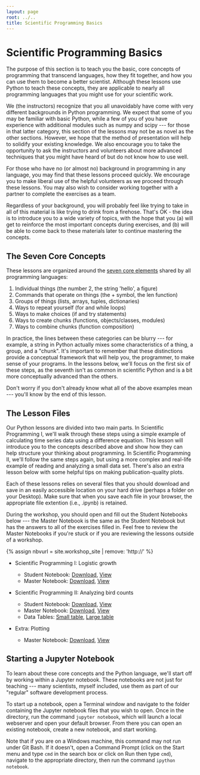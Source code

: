 ```yaml
---
layout: page
root: ../..
title: Scientific Programming Basics
---
```


Scientific Programming Basics
=============================

The purpose of this section is to teach you the basic, core concepts of programming that transcend languages, how they fit together, and how you can use them to become a better scientist. Although these lessons use Python to teach these concepts, they are applicable to nearly all programming languages that you might use for your scientific work.

We (the instructors) recognize that you all unavoidably have come with very different backgrounds in Python programming. We expect that some of you may be familiar with basic Python, while a few of you of you have experience with additional modules such as numpy and scipy --- for those in that latter category, this section of the lessons may not be as novel as the other sections. However, we hope that the method of presentation will help to solidify your existing knowledge. We also encourage you to take the opportunity to ask the instructors and volunteers about more advanced techniques that you might have heard of but do not know how to use well.

For those who have no (or almost no) background in programming in any language, you may find that these lessons proceed quickly. We encourage you to make liberal use of the helpful volunteers as we proceed through these lessons. You may also wish to consider working together with a partner to complete the exercises as a team.

Regardless of your background, you will probably feel like trying to take in all of this material is like trying to drink from a firehose. That's OK - the idea is to introduce you to a wide variety of topics, with the hope that you (a) will get to reinforce the most important concepts during exercises, and (b) will be able to come back to these materials later to continue mastering the concepts.

The Seven Core Concepts
-----------------------

These lessons are organized around the [seven core elements](http://software-carpentry.org/2012/08/applying-pedagogical-principles-in-this-course.html) shared by all programming languages:

1.	Individual things (the number 2, the string 'hello', a figure)
2.	Commands that operate on things (the + symbol, the len function)
3.	Groups of things (lists, arrays, tuples, dictionaries)
4.	Ways to repeat yourself (for and while loops)
5.	Ways to make choices (if and try statements)
6.	Ways to create chunks (functions, objects/classes, modules)
7.	Ways to combine chunks (function composition)

In practice, the lines between these categories can be blurry --- for example, a string in Python actually mixes some characteristics of a thing, a group, and a "chunk". It's important to remember that these distinctions provide a conceptual framework that will help you, the programmer, to make sense of your programs. In the lessons below, we'll focus on the first six of these steps, as the seventh isn't as common in scientific Python and is a bit more conceptually advanced than the others.

Don't worry if you don't already know what all of the above examples mean --- 
you'll know by the end of this lesson.

The Lesson Files
----------------

Our Python lessons are divided into two main parts. In Scientific Programming I, we'll walk through these steps using a simple example of calculating time series data using a difference equation. This lesson will introduce you to the concepts described above and show how they can help structure your thinking about programming. In Scientific Programming II, we'll follow the same steps again, but using a more complex and real-life example of reading and analyzing a small data set. There's also an extra lesson below with some helpful tips on making publication-quality plots.

Each of these lessons relies on several files that you should download and save in an easily accessible location on your hard drive (perhaps a folder on your Desktop). Make sure that when you save each file in your browser, the appropriate file extention (i.e., .ipynb) is retained.

During the workshop, you should open and fill out the Student Notebooks below --- the Master Notebook is the same as the Student Notebook but has the answers to all of the exercises filled in. Feel free to review the Master Notebooks if you're stuck or if you are reviewing the lessons outside of a workshop.

{% assign nbvurl = site.workshop_site | remove: 'http://' %}

*   Scientific Programming I: Logistic growth
    - Student Notebook: [Download](python1-student.ipynb), [View](http://nbviewer.ipython.org/url/{{nbvurl}}/lessons/python/python1-student.ipynb)
    - Master Notebook: [Download](python1-master.ipynb), [View](http://nbviewer.ipython.org/url/{{nbvurl}}/lessons/python/python1-master.ipynb)

*   Scientific Programming II: Analyzing bird counts
    - Student Notebook: [Download](python2-student.ipynb), [View](http://nbviewer.ipython.org/url/{{nbvurl}}/lessons/python/python2-student.ipynb)
    - Master Notebook: [Download](python2-master.ipynb), [View](http://nbviewer.ipython.org/url/{{nbvurl}}/lessons/python/python2-master.ipynb)
    - Data Tables: [Small table](birds_sm.csv), [Large table](birds_lg.csv)

*   Extra: Plotting
    - Master Notebook: [Download](matplotlib-master.ipynb), [View](http://nbviewer.ipython.org/url/{{nbvurl}}/lessons/python/matplotlib-master.ipynb)

Starting a Jupyter Notebook
---------------------------

To learn about these core concepts and the Python language, we'll start off by working within a Jupyter notebook. These notebooks are not just for teaching --- many scientists, myself included, use them as part of our "regular" software development process.

To start up a notebook, open a Terminal window and navigate to the folder containing the Jupyter notebook files that you wish to open. Once in the directory, run the command `jupyter notebook`, which will launch a 
local webserver and open your default browser. From there you can open an 
existing notebook, create a new notebook, and start working.

Note that if you are on a Windows machine, this command may not run under Git Bash. If it doesn't, open a Command Prompt (click on the Start menu and type `cmd` in the search box or click on Run then type `cmd`), navigate to the appropriate directory, then run the command `ipython notebook`.
